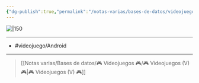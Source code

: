 ```yaml
---
{"dg-publish":true,"permalink":"/notas-varias/bases-de-datos/videojuegos/v-meteorfall-journey/"}
---
```



![|150](https://images.igdb.com/igdb/image/upload/t_cover_big/co2qoo.jpg)

---

- #videojuego/Android 

---

> [[Notas varias/Bases de datos/🎮 Videojuegos 🎮/🎮 Videojuegos (V) 🎮\|🎮 Videojuegos (V) 🎮]]